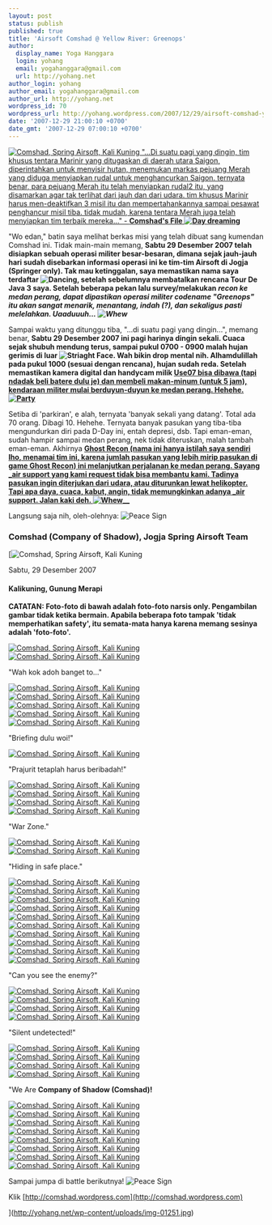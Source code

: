 ```yaml
---
layout: post
status: publish
published: true
title: 'Airsoft Comshad @ Yellow River: Greenops'
author:
  display_name: Yoga Hanggara
  login: yohang
  email: yogahanggara@gmail.com
  url: http://yohang.net
author_login: yohang
author_email: yogahanggara@gmail.com
author_url: http://yohang.net
wordpress_id: 70
wordpress_url: http://yohang.wordpress.com/2007/12/29/airsoft-comshad-yellow-river-greenops/
date: '2007-12-29 21:00:10 +0700'
date_gmt: '2007-12-29 07:00:10 +0700'
---
```

[![Comshad, Spring Airsoft, Kali Kuning](http://yohang.net/wp-content/uploads/img-0074-thumb3.jpg) "...Di suatu pagi yang dingin, tim khusus tentara Marinir yang ditugaskan di daerah utara Saigon, diperintahkan untuk menyisir hutan, menemukan markas pejuang Merah yang diduga menyiapkan rudal untuk menghancurkan Saigon. ternyata benar, para pejuang Merah itu telah menyiapkan rudal2 itu, yang disamarkan agar tak terlihat dari jauh dan dari udara. tim khusus Marinir harus men-deaktifkan 3 misil itu dan mempertahankannya sampai pesawat penghancur misil tiba. tidak mudah, karena tentara Merah juga telah menyiapkan tim terbaik mereka…" - ](http://yohang.net/wp-content/uploads/img-00741.jpg) [**Comshad's File ![Day dreaming](http://yohang.net/wp-content/uploads/1051.gif)** ](http://comshad.wordpress.com/ "http://comshad.wordpress.com/")

<!--more-->

"Wo edan," batin saya melihat berkas misi yang telah dibuat sang kumendan Comshad ini. Tidak main-main memang, **Sabtu 29 Desember 2007 telah disiapkan sebuah operasi militer besar-besaran, dimana sejak jauh-jauh hari sudah disebarkan informasi operasi ini ke tim-tim Airsoft di Jogja (Springer only). Tak mau ketinggalan, saya memastikan nama saya terdaftar ![Dancing](http://yohang.net/wp-content/uploads/691.gif), setelah sebelumnya membatalkan rencana Tour De Java 3 saya. Setelah beberapa pekan lalu survey/melakukan _recon ke medan perang, dapat dipastikan operasi militer codename "Greenops" itu akan sangat menarik, menantang, indah (?), dan sekaligus pasti melelahkan. Uaaduuuh... ![Whew](http://yohang.net/wp-content/uploads/182.gif)_**

Sampai waktu yang ditunggu tiba, "...di suatu pagi yang dingin...", memang benar, **Sabtu 29 Desember 2007 ini pagi harinya dingin sekali. Cuaca sejak shubuh mendung terus, sampai pukul 0700 - 0900 malah hujan gerimis di luar ![Striaght Face](http://yohang.net/wp-content/uploads/222.gif). Wah bikin drop mental nih. Alhamdulillah pada pukul 1000 (sesuai dengan rencana), hujan sudah reda. Setelah memastikan kamera digital dan handycam milik [Use07 bisa dibawa (tapi ndadak beli batere dulu je) dan membeli makan-minum (untuk 5 jam), kendaraan militer mulai berduyun-duyun ke medan perang. Hehehe. ![Party](http://yohang.net/wp-content/uploads/363.gif)](http://use07.multiply.com/)**

Setiba di 'parkiran', e alah, ternyata 'banyak sekali yang datang'. Total ada 70 orang. Dibagi 10. Hehehe. Ternyata banyak pasukan yang tiba-tiba mengundurkan diri pada D-Day ini, entah depresi, dsb. Tapi eman-eman, sudah hampir sampai medan perang, nek tidak diteruskan, malah tambah eman-eman. Akhirnya **[Ghost Recon (nama ini hanya istilah saya sendiri lho, menamai tim ini, karena jumlah pasukan yang lebih mirip pasukan di game Ghost Recon) ini melanjutkan perjalanan ke medan perang. Sayang _air support yang kami request tidak bisa membantu kami. Tadinya pasukan ingin diterjukan dari udara, atau diturunkan lewat helikopter. Tapi apa daya, cuaca, kabut, angin, tidak memungkinkan adanya _air support. Jalan kaki deh. ![Whew](http://yohang.net/wp-content/uploads/182.gif)__](http://www.ghostrecon.com/)**

Langsung saja nih, oleh-olehnya: ![Peace Sign](http://yohang.net/wp-content/uploads/673.gif)

### Comshad (Company of Shadow), Jogja Spring Airsoft Team  
 [![Comshad, Spring Airsoft, Kali Kuning](http://yohang.net/wp-content/uploads/img-0125-thumb1.jpg)

Sabtu, 29 Desember 2007

#### Kalikuning, Gunung Merapi  
**CATATAN: Foto-foto di bawah adalah foto-foto narsis only. Pengambilan gambar tidak ketika bermain. Apabila beberapa foto tampak 'tidak memperhatikan safety', itu semata-mata hanya karena memang sesinya adalah 'foto-foto'.**

[![Comshad, Spring Airsoft, Kali Kuning](http://yohang.net/wp-content/uploads/img-0007-thumb1.jpg) ](http://yohang.net/wp-content/uploads/img-00071.jpg) [![Comshad, Spring Airsoft, Kali Kuning](http://yohang.net/wp-content/uploads/img-0008-thumb1.jpg)](http://yohang.net/wp-content/uploads/img-00081.jpg)

"Wah kok adoh banget to..."

[![Comshad, Spring Airsoft, Kali Kuning](http://yohang.net/wp-content/uploads/img-0012-thumb1.jpg) ](http://yohang.net/wp-content/uploads/img-00121.jpg) [![Comshad, Spring Airsoft, Kali Kuning](http://yohang.net/wp-content/uploads/img-0013-thumb1.jpg) ](http://yohang.net/wp-content/uploads/img-00131.jpg) [![Comshad, Spring Airsoft, Kali Kuning](http://yohang.net/wp-content/uploads/img-0014-thumb1.jpg) ](http://yohang.net/wp-content/uploads/img-00141.jpg) [![Comshad, Spring Airsoft, Kali Kuning](http://yohang.net/wp-content/uploads/img-0016-thumb1.jpg) ](http://yohang.net/wp-content/uploads/img-00161.jpg) [![Comshad, Spring Airsoft, Kali Kuning](http://yohang.net/wp-content/uploads/img-0078-thumb1.jpg)](http://yohang.net/wp-content/uploads/img-00781.jpg)

"Briefing dulu woi!"

[![Comshad, Spring Airsoft, Kali Kuning](http://yohang.net/wp-content/uploads/img-0026-thumb1.jpg)](http://yohang.net/wp-content/uploads/img-00261.jpg)

"Prajurit tetaplah harus beribadah!"

[![Comshad, Spring Airsoft, Kali Kuning](http://yohang.net/wp-content/uploads/img-0051-thumb1.jpg) ](http://yohang.net/wp-content/uploads/img-00511.jpg) [![Comshad, Spring Airsoft, Kali Kuning](http://yohang.net/wp-content/uploads/img-0039-thumb1.jpg) ](http://yohang.net/wp-content/uploads/img-00391.jpg) [![Comshad, Spring Airsoft, Kali Kuning](http://yohang.net/wp-content/uploads/img-0128-thumb2.jpg) ](http://yohang.net/wp-content/uploads/img-01282.jpg) [![Comshad, Spring Airsoft, Kali Kuning](http://yohang.net/wp-content/uploads/img-0056-thumb1.jpg)](http://yohang.net/wp-content/uploads/img-00561.jpg)

"War Zone."

[![Comshad, Spring Airsoft, Kali Kuning](http://yohang.net/wp-content/uploads/img-0075-thumb1.jpg) ](http://yohang.net/wp-content/uploads/img-00751.jpg) [![Comshad, Spring Airsoft, Kali Kuning](http://yohang.net/wp-content/uploads/img-0084-thumb1.jpg)](http://yohang.net/wp-content/uploads/img-00841.jpg)

"Hiding in safe place."

[![Comshad, Spring Airsoft, Kali Kuning](http://yohang.net/wp-content/uploads/img-0065-thumb1.jpg) ](http://yohang.net/wp-content/uploads/img-00651.jpg) [![Comshad, Spring Airsoft, Kali Kuning](http://yohang.net/wp-content/uploads/img-0033-thumb1.jpg) ](http://yohang.net/wp-content/uploads/img-00331.jpg) [![Comshad, Spring Airsoft, Kali Kuning](http://yohang.net/wp-content/uploads/img-0041-thumb1.jpg) ](http://yohang.net/wp-content/uploads/img-00411.jpg) [![Comshad, Spring Airsoft, Kali Kuning](http://yohang.net/wp-content/uploads/img-0070-thumb1.jpg) ](http://yohang.net/wp-content/uploads/img-00701.jpg) [![Comshad, Spring Airsoft, Kali Kuning](http://yohang.net/wp-content/uploads/img-0116-thumb1.jpg) ](http://yohang.net/wp-content/uploads/img-01161.jpg) [![Comshad, Spring Airsoft, Kali Kuning](http://yohang.net/wp-content/uploads/img-0109-thumb1.jpg) ](http://yohang.net/wp-content/uploads/img-01091.jpg) [![Comshad, Spring Airsoft, Kali Kuning](http://yohang.net/wp-content/uploads/img-0094-thumb1.jpg) ](http://yohang.net/wp-content/uploads/img-00941.jpg) [![Comshad, Spring Airsoft, Kali Kuning](http://yohang.net/wp-content/uploads/img-0102-thumb1.jpg) ](http://yohang.net/wp-content/uploads/img-01021.jpg) [![Comshad, Spring Airsoft, Kali Kuning](http://yohang.net/wp-content/uploads/img-0031-thumb1.jpg) ](http://yohang.net/wp-content/uploads/img-00311.jpg) [![Comshad, Spring Airsoft, Kali Kuning](http://yohang.net/wp-content/uploads/img-0067-thumb1.jpg)](http://yohang.net/wp-content/uploads/img-00671.jpg)

"Can you see the enemy?"

[![Comshad, Spring Airsoft, Kali Kuning](http://yohang.net/wp-content/uploads/img-0036-thumb1.jpg) ](http://yohang.net/wp-content/uploads/img-00361.jpg) [![Comshad, Spring Airsoft, Kali Kuning](http://yohang.net/wp-content/uploads/img-0122-thumb1.jpg) ](http://yohang.net/wp-content/uploads/img-01221.jpg) [![Comshad, Spring Airsoft, Kali Kuning](http://yohang.net/wp-content/uploads/img-0080-thumb1.jpg) ](http://yohang.net/wp-content/uploads/img-00801.jpg) [![Comshad, Spring Airsoft, Kali Kuning](http://yohang.net/wp-content/uploads/img-0101-thumb1.jpg)](http://yohang.net/wp-content/uploads/img-01011.jpg)

"Silent undetected!"

[![Comshad, Spring Airsoft, Kali Kuning](http://yohang.net/wp-content/uploads/img-0083-thumb1.jpg) ](http://yohang.net/wp-content/uploads/img-00831.jpg) [![Comshad, Spring Airsoft, Kali Kuning](http://yohang.net/wp-content/uploads/img-0047-thumb1.jpg) ](http://yohang.net/wp-content/uploads/img-00471.jpg) [![Comshad, Spring Airsoft, Kali Kuning](http://yohang.net/wp-content/uploads/img-0023-thumb1.jpg) ](http://yohang.net/wp-content/uploads/img-00231.jpg) [![Comshad, Spring Airsoft, Kali Kuning](http://yohang.net/wp-content/uploads/img-0043-thumb1.jpg)](http://yohang.net/wp-content/uploads/img-00431.jpg)

"We Are **Company of Shadow (Comshad)!**

[![Comshad, Spring Airsoft, Kali Kuning](http://yohang.net/wp-content/uploads/img-0126-thumb1.jpg) ](http://yohang.net/wp-content/uploads/img-01261.jpg) [![Comshad, Spring Airsoft, Kali Kuning](http://yohang.net/wp-content/uploads/img-0128-thumb11.jpg) ](http://yohang.net/wp-content/uploads/img-012811.jpg) [![Comshad, Spring Airsoft, Kali Kuning](http://yohang.net/wp-content/uploads/img-0129-thumb1.jpg) ](http://yohang.net/wp-content/uploads/img-01291.jpg) [![Comshad, Spring Airsoft, Kali Kuning](http://yohang.net/wp-content/uploads/img-0131-thumb1.jpg) ](http://yohang.net/wp-content/uploads/img-01311.jpg) [![Comshad, Spring Airsoft, Kali Kuning](http://yohang.net/wp-content/uploads/img-0137-thumb1.jpg) ](http://yohang.net/wp-content/uploads/img-01371.jpg) [![Comshad, Spring Airsoft, Kali Kuning](http://yohang.net/wp-content/uploads/img-0139-thumb1.jpg) ](http://yohang.net/wp-content/uploads/img-01391.jpg) [![Comshad, Spring Airsoft, Kali Kuning](http://yohang.net/wp-content/uploads/img-0134-thumb1.jpg) ](http://yohang.net/wp-content/uploads/img-01341.jpg) [![Comshad, Spring Airsoft, Kali Kuning](http://yohang.net/wp-content/uploads/img-0136-thumb1.jpg)](http://yohang.net/wp-content/uploads/img-01361.jpg)

Sampai jumpa di battle berikutnya! ![Peace Sign](http://yohang.net/wp-content/uploads/673.gif)

Klik [http://comshad.wordpress.com](http://comshad.wordpress.com)

](http://yohang.net/wp-content/uploads/img-01251.jpg)
